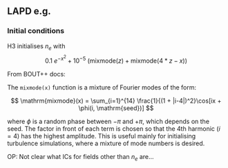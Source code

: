 ## LAPD e.g.

### Initial conditions

H3 initialises $n_e$ with
$$
             0.1~e^{-x^2} + 10^{-5}~(\mathrm{mixmode}(z) + \mathrm{mixmode}(4*z - x))
$$

From BOUT++ docs:

   The ``mixmode(x)`` function is a mixture of Fourier modes of the form:

   $$
      \mathrm{mixmode}(x) = \sum_{i=1}^{14} \frac{1}{(1 +
      |i-4|)^2}\cos[ix + \phi(i, \mathrm{seed})]
   $$

   where $\phi$ is a random phase between $-\pi$ and
   $+\pi$, which depends on the seed. The factor in front of each
   term is chosen so that the 4th harmonic ($i=4$) has the highest
   amplitude. This is useful mainly for initialising turbulence
   simulations, where a mixture of mode numbers is desired.

OP: Not clear what ICs for fields other than $n_e$ are...